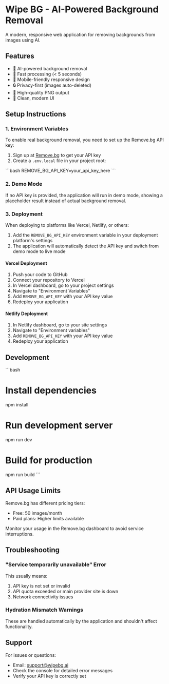 # Wipe BG - AI-Powered Background Removal

A modern, responsive web application for removing backgrounds from images using AI.

## Features

- 🤖 AI-powered background removal
- 🚀 Fast processing (< 5 seconds)
- 📱 Mobile-friendly responsive design
- 🔒 Privacy-first (images auto-deleted)
- 💾 High-quality PNG output
- 🎨 Clean, modern UI

## Setup Instructions

### 1. Environment Variables

To enable real background removal, you need to set up the Remove.bg API key:

1. Sign up at [Remove.bg](https://www.remove.bg/api) to get your API key
2. Create a `.env.local` file in your project root:

\`\`\`bash
REMOVE_BG_API_KEY=your_api_key_here
\`\`\`

### 2. Demo Mode

If no API key is provided, the application will run in demo mode, showing a placeholder result instead of actual background removal.

### 3. Deployment

When deploying to platforms like Vercel, Netlify, or others:

1. Add the `REMOVE_BG_API_KEY` environment variable in your deployment platform's settings
2. The application will automatically detect the API key and switch from demo mode to live mode

#### Vercel Deployment

1. Push your code to GitHub
2. Connect your repository to Vercel
3. In Vercel dashboard, go to your project settings
4. Navigate to "Environment Variables"
5. Add `REMOVE_BG_API_KEY` with your API key value
6. Redeploy your application

#### Netlify Deployment

1. In Netlify dashboard, go to your site settings
2. Navigate to "Environment variables"
3. Add `REMOVE_BG_API_KEY` with your API key value
4. Redeploy your application

## Development

\`\`\`bash
# Install dependencies
npm install

# Run development server
npm run dev

# Build for production
npm run build
\`\`\`

## API Usage Limits

Remove.bg has different pricing tiers:
- Free: 50 images/month
- Paid plans: Higher limits available

Monitor your usage in the Remove.bg dashboard to avoid service interruptions.

## Troubleshooting

### "Service temporarily unavailable" Error

This usually means:
1. API key is not set or invalid
2. API quota exceeded or main provider site is down
3. Network connectivity issues

### Hydration Mismatch Warnings

These are handled automatically by the application and shouldn't affect functionality.

## Support

For issues or questions:
- Email: support@wipebg.ai
- Check the console for detailed error messages
- Verify your API key is correctly set
